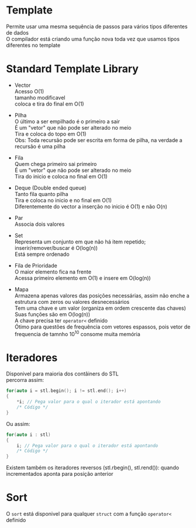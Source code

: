 # Template
Permite usar uma mesma sequência de passos para vários tipos diferentes de dados\
O compilador está criando uma função nova toda vez que usamos tipos diferentes no template


# Standard Template Library
- Vector\
Acesso O(1)\
tamanho modificavel\
coloca e tira do final em O(1)

- Pilha\
O último a ser empilhado é o primeiro a sair\
É um "vetor" que não pode ser alterado no meio\
Tira e coloca do topo em O(1)\
Obs: Toda recursão pode ser escrita em forma de pilha, na verdade a recursão é uma pilha

- Fila\
Quem chega primeiro sai primeiro\
É um "vetor" que não pode ser alterado no meio\
Tira do inicio e coloca no final em O(1)

- Deque (Double ended queue)\
Tanto fila quanto pilha\
Tira e coloca no inicio e no final em O(1)\
Diferentemente do vector a inserção no inicio é O(1) e não O(n)

- Par\
Associa dois valores

- Set\
Representa um conjunto em que não há item repetido; inserir/remover/buscar é O(log(n))\
Está sempre ordenado

- Fila de Prioridade\
O maior elemento fica na frente\
Acessa primeiro elemento em O(1) e insere em O(log(n))

- Mapa\
Armazena apenas valores das posições necessárias, assim não enche a estrutura com zeros ou valores desnecessários\
Tem uma chave e um valor (organiza em ordem crescente das chaves)\
Suas funções são em O(log(n))\
A chave precisa ter `operator<` definido\
Ótimo para questões de frequência com vetores espassos, pois vetor de frequencia de tamnho 10<sup>10</sup> consome muita memória


# Iteradores
Disponivel para maioria dos contâiners do STL\
percorra assim:
```cpp
for(auto i = stl.begin(); i != stl.end(); i++)
{
    *i; // Pega valor para o qual o iterador está apontando
    /* Código */
}
```
Ou assim:
```cpp
for(auto i : stl)
{
    i; // Pega valor para o qual o iterador está apontando
    /* Código */
}
```
Existem também os iteradores reversos (stl.rbegin(), stl.rend()): quando incrementados aponta para posição anterior


# Sort
O `sort` está disponivel para qualquer `struct` com a função `operator<` definido
